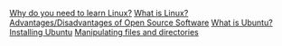 <!-- TOC -->
 [Why do you need to learn Linux?](#why-do-you-need-to-learn-linux) 
 [What is Linux?](#what-is-linux)  
[Advantages/Disadvantages of Open Source Software](#advantagesdisadvantages-of-open-source-software) 
[What is Ubuntu?](#what-is-ubuntu) 
[Installing Ubuntu](#installing-ubuntu) 
[Manipulating files and directories](#manipulating-files-and-directories)
<!-- /TOC -->